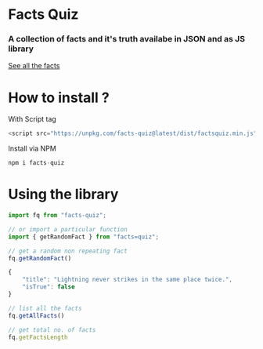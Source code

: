 # Facts Quiz
### A collection of facts and it's truth availabe in JSON and as JS library

[See all the facts](https://shivamjoker.github.io/facts-quiz/)

# How to install ?

With Script tag
```js
<script src="https://unpkg.com/facts-quiz@latest/dist/factsquiz.min.js"></script>
```

Install via NPM
```js
npm i facts-quiz
```

# Using the library
```js
import fq from "facts-quiz";

// or import a particular function
import { getRandomFact } from "facts=quiz";

// get a random non repeating fact
fq.getRandomFact()

{
    "title": "Lightning never strikes in the same place twice.",
    "isTrue": false
}

// list all the facts
fq.getAllFacts()

// get total no. of facts
fq.getFactsLength

```
